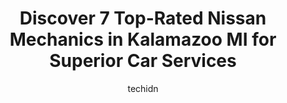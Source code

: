 ---
layout: ampstory
image: https://images.unsplash.com/photo-1579530190412-b35a65e17c8d?ixlib=rb-4.0.3&ixid=MnwxMjA3fDB8MHxwaG90by1wYWdlfHx8fGVufDB8fHx8&auto=format&fit=crop&w=640&h=853&q=80
author: techidn
featured: false
description: Entrust your vehicle to the 7 best Nissan Mechanic in Kalamazoo MI, USA and experience the difference they can make. With their extensive knowledge, state-of-the-art facilities, and commitme
title: Discover 7 Top-Rated Nissan Mechanics in Kalamazoo MI for Superior Car Services
cover:
   title: Discover 7 Top-Rated Nissan Mechanics in Kalamazoo MI for Superior Car Services
   subtitle: Rickpate
   background: https://images.unsplash.com/photo-1579530190412-b35a65e17c8d?ixlib=rb-4.0.3&ixid=MnwxMjA3fDB8MHxwaG90by1wYWdlfHx8fGVufDB8fHx8&auto=format&fit=crop&w=640&h=853&q=80

pages: 
 - layout: thirds
   top: <h1>#1 Dykstras Auto - Kalamazoo</h1>
   bottom: "<p>Im really happy with my service! Initially came in because my alternator had died and took my battery with it. They were able to quickly get the part ordered and get my </p>"
   background: https://www.knot35.com/toplist/wp-content/uploads/2023/06/best-nissan-mechanic-1-in-kalamazoo-mi-1685839705.jpeg
   backgroundblur: true
 - layout: thirds
   top: <h1>#2 Master Mechanics</h1>
   bottom: "<p>3219 E Kilgore Rd, Kalamazoo, MI 49001, United States</p>"
   background: https://www.knot35.com/toplist/wp-content/uploads/2023/06/best-nissan-mechanic-2-in-kalamazoo-mi-1685839706.jpeg
   cta:
      link: https://www.knot35.com/toplist/discover-7-top-rated-nissan-mechanics-in-kalamazoo-mi-for-superior-car-services/
      text: Discover 7 Top-Rated Nissan Mechanics in Kalamazoo MI for Superior Car Services
 - layout: thirds
   top: <h1>#3 Otto Kihm Tire And Service</h1>
   bottom: "<p>425 E Vine St, Kalamazoo, MI 49001, United States</p>"
   background: https://www.knot35.com/toplist/wp-content/uploads/2023/06/best-nissan-mechanic-3-in-kalamazoo-mi-1685839706.jpeg
   cta:
      link: https://www.knot35.com/toplist/discover-7-top-rated-nissan-mechanics-in-kalamazoo-mi-for-superior-car-services/
      text: Discover 7 Top-Rated Nissan Mechanics in Kalamazoo MI for Superior Car Services
 - layout: thirds
   top: <h1>#4 Auto Dynamix</h1>
   bottom: "<p>909 Gibson St, Kalamazoo, MI 49001, United States</p>"
   background: https://images.unsplash.com/photo-1527066579998-dbbae57f45ce?ixlib=rb-4.0.3&ixid=MnwxMjA3fDB8MHxwaG90by1wYWdlfHx8fGVufDB8fHx8&auto=format&fit=crop&w=640&h=853&q=80
   cta:
      link: https://www.knot35.com/toplist/discover-7-top-rated-nissan-mechanics-in-kalamazoo-mi-for-superior-car-services/
      text: Discover 7 Top-Rated Nissan Mechanics in Kalamazoo MI for Superior Car Services
 - layout: thirds
   top: <h1>#5 Westnedge Auto</h1>
   bottom: "<p>1116 S Westnedge Ave, Kalamazoo, MI 49008, United States</p>"
   background: https://images.unsplash.com/photo-1613843873231-1447db182f97?ixlib=rb-4.0.3&ixid=MnwxMjA3fDB8MHxwaG90by1wYWdlfHx8fGVufDB8fHx8&auto=format&fit=crop&w=640&h=853&q=80
   cta:
      link: https://www.knot35.com/toplist/discover-7-top-rated-nissan-mechanics-in-kalamazoo-mi-for-superior-car-services/
      text: Discover 7 Top-Rated Nissan Mechanics in Kalamazoo MI for Superior Car Services
 - layout: thirds
   top: <h1>#6 Spring Valley Motors</h1>
   bottom: "<p>735 Mills St, Kalamazoo, MI 49001, United States</p>"
   background: https://images.unsplash.com/photo-1536745287225-21d689278fd1?ixlib=rb-4.0.3&ixid=MnwxMjA3fDB8MHxwaG90by1wYWdlfHx8fGVufDB8fHx8&auto=format&fit=crop&w=640&h=853&q=80
   cta:
      link: https://www.knot35.com/toplist/discover-7-top-rated-nissan-mechanics-in-kalamazoo-mi-for-superior-car-services/
      text: Discover 7 Top-Rated Nissan Mechanics in Kalamazoo MI for Superior Car Services
 - layout: thirds
   top: <h1>#7 Full Service Auto Repair</h1>
   bottom: "<p>3803 Gembrit Cir, Kalamazoo, MI 49001, United States</p>"
   background: https://images.unsplash.com/photo-1531169509526-f8f1fdaa4a67?ixlib=rb-4.0.3&ixid=MnwxMjA3fDB8MHxwaG90by1wYWdlfHx8fGVufDB8fHx8&auto=format&fit=crop&w=640&h=853&q=80
   cta:
      link: https://www.knot35.com/toplist/discover-7-top-rated-nissan-mechanics-in-kalamazoo-mi-for-superior-car-services/
      text: Discover 7 Top-Rated Nissan Mechanics in Kalamazoo MI for Superior Car Services
 - layout: thirds
   middle: Continue reading...
   background: https://images.unsplash.com/photo-1602536052359-ef94c21c5948?ixlib=rb-4.0.3&ixid=MnwxMjA3fDB8MHxwaG90by1wYWdlfHx8fGVufDB8fHx8&auto=format&fit=crop&w=640&h=853&q=80
   cta:
      link: https://www.knot35.com/toplist/discover-7-top-rated-nissan-mechanics-in-kalamazoo-mi-for-superior-car-services/
      text: Discover 7 Top-Rated Nissan Mechanics in Kalamazoo MI for Superior Car Services
      
---